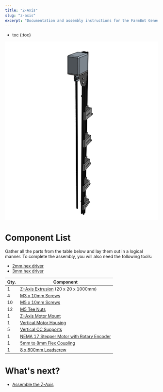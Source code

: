 ```yaml
---
title: "Z-Axis"
slug: "z-axis"
excerpt: "Documentation and assembly instructions for the FarmBot Genesis z-axis"
---
```


* toc
{:toc}


![Screen Shot 2017-02-12 at 6.16.53 PM.png](Screen_Shot_2017-02-12_at_6.16.53_PM.png)

# Component List
Gather all the parts from the table below and lay them out in a logical manner. To complete the assembly, you will also need the following tools:

* [2mm hex driver](../Extras/bom/miscellaneous.md#2mm-hex-driver)
* [3mm hex driver](../Extras/bom/miscellaneous.md#3mm-hex-driver)

|Qty.                          |Component                     |
|------------------------------|------------------------------|
|1                             |[Z-Axis Extrusion](../Extras/bom/extrusions.md#z-axis-extrusion) (20 x 20 x 1000mm)
|4                             |[M3 x 10mm Screws](../Extras/bom/fasteners-and-hardware.md#m3-screws)
|10                            |[M5 x 10mm Screws](../Extras/bom/fasteners-and-hardware.md#m5-screws)
|12                            |[M5 Tee Nuts](../Extras/bom/fasteners-and-hardware.md#m5-tee-nuts)
|1                             |[Z-Axis Motor Mount](../Extras/bom/plates-and-brackets.md#z-axis-motor-mount)
|1                             |[Vertical Motor Housing](../Extras/bom/plastic-parts.md#vertical-motor-housing)
|5                             |[Vertical CC Supports](../Extras/bom/plates-and-brackets.md#vertical-cable-carrier-cc-supports)
|1                             |[NEMA 17 Stepper Motor with Rotary Encoder](../Extras/bom/electronics-and-wiring.md#nema-17-stepper-motors-with-rotary-encoders)
|1                             |[5mm to 8mm Flex Coupling](../Extras/bom/drivetrain.md#5mm-to-8mm-flex-coupling)
|1                             |[8 x 800mm Leadscrew](../Extras/bom/drivetrain.md#8mm-acme-leadscrew)


# What's next?

 * [Assemble the Z-Axis](../FarmBot-Genesis-V1.2/z-axis/assemble-the-z-axis.md)
